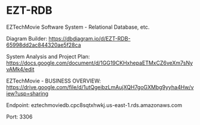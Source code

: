 # EZT-RDB
EZTechMovie Software System - Relational Database, etc. 


Diagram Builder: https://dbdiagram.io/d/EZT-RDB-65998dd2ac844320ae5f28ca

System Analysis and Project Plan: https://docs.google.com/document/d/1GG19CKHxhepaETMxCZ6veXm7sNyvAMk4/edit

EZTechMovie - BUSINESS OVERVIEW: https://drive.google.com/file/d/1utQgeibzLmAujXQH7goGXMbg9yyha4Hw/view?usp=sharing


Endpoint: eztechmoviedb.cpc8sqtxhwkj.us-east-1.rds.amazonaws.com

Port: 3306
